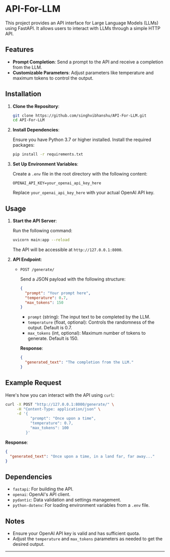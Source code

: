 # API-For-LLM

This project provides an API interface for Large Language Models (LLMs) using FastAPI. It allows users to interact with LLMs through a simple HTTP API.

## Features

- **Prompt Completion**: Send a prompt to the API and receive a completion from the LLM.
- **Customizable Parameters**: Adjust parameters like temperature and maximum tokens to control the output.

## Installation

1. **Clone the Repository**:

   ```bash
   git clone https://github.com/singhvibhanshu/API-For-LLM.git
   cd API-For-LLM
   ```

2. **Install Dependencies**:

   Ensure you have Python 3.7 or higher installed. Install the required packages:

   ```bash
   pip install -r requirements.txt
   ```

3. **Set Up Environment Variables**:

   Create a `.env` file in the root directory with the following content:

   ```env
   OPENAI_API_KEY=your_openai_api_key_here
   ```

   Replace `your_openai_api_key_here` with your actual OpenAI API key.

## Usage

1. **Start the API Server**:

   Run the following command:

   ```bash
   uvicorn main:app --reload
   ```

   The API will be accessible at `http://127.0.0.1:8000`.

2. **API Endpoint**:

   - `POST /generate/`

     Send a JSON payload with the following structure:

     ```json
     {
       "prompt": "Your prompt here",
       "temperature": 0.7,
       "max_tokens": 150
     }
     ```

     - `prompt` (string): The input text to be completed by the LLM.
     - `temperature` (float, optional): Controls the randomness of the output. Default is 0.7.
     - `max_tokens` (int, optional): Maximum number of tokens to generate. Default is 150.

     **Response**:

     ```json
     {
       "generated_text": "The completion from the LLM."
     }
     ```

## Example Request

Here's how you can interact with the API using `curl`:

```bash
curl -X POST "http://127.0.0.1:8000/generate/" \
     -H "Content-Type: application/json" \
     -d '{
           "prompt": "Once upon a time",
           "temperature": 0.7,
           "max_tokens": 100
         }'
```

**Response**:

```json
{
  "generated_text": "Once upon a time, in a land far, far away..."
}
```

## Dependencies

- `fastapi`: For building the API.
- `openai`: OpenAI's API client.
- `pydantic`: Data validation and settings management.
- `python-dotenv`: For loading environment variables from a `.env` file.

## Notes

- Ensure your OpenAI API key is valid and has sufficient quota.
- Adjust the `temperature` and `max_tokens` parameters as needed to get the desired output.

---